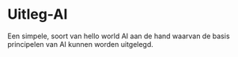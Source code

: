 # Uitleg-AI
Een simpele, soort van hello world AI aan de hand waarvan de basis principelen van AI kunnen worden uitgelegd.
